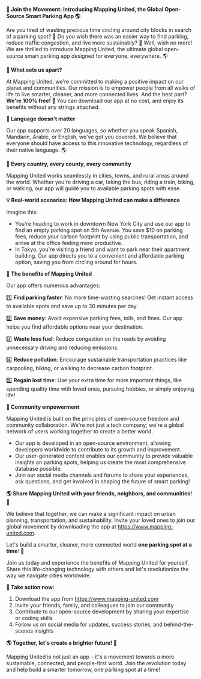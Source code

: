 **🚀 Join the Movement: Introducing Mapping United, the Global Open-Source Smart Parking App 🌎**

Are you tired of wasting precious time circling around city blocks in search of a parking spot? 🚗 Do you wish there was an easier way to find parking, reduce traffic congestion, and live more sustainably? 🌱 Well, wish no more! We are thrilled to introduce Mapping United, the ultimate global open-source smart parking app designed for everyone, everywhere. 🌎

**🌟 What sets us apart?**

At Mapping United, we're committed to making a positive impact on our planet and communities. Our mission is to empower people from all walks of life to live smarter, cleaner, and more connected lives. And the best part? **We're 100% free! 🎁** You can download our app at no cost, and enjoy its benefits without any strings attached.

**🌈 Language doesn't matter**

Our app supports over 20 languages, so whether you speak Spanish, Mandarin, Arabic, or English, we've got you covered. We believe that everyone should have access to this innovative technology, regardless of their native language. 🌎

**🔴 Every country, every county, every community**

Mapping United works seamlessly in cities, towns, and rural areas around the world. Whether you're driving a car, taking the bus, riding a train, biking, or walking, our app will guide you to available parking spots with ease.

**💡 Real-world scenarios: How Mapping United can make a difference**

Imagine this:

* You're heading to work in downtown New York City and use our app to find an empty parking spot on 5th Avenue. You save $10 on parking fees, reduce your carbon footprint by using public transportation, and arrive at the office feeling more productive.
* In Tokyo, you're visiting a friend and want to park near their apartment building. Our app directs you to a convenient and affordable parking option, saving you from circling around for hours.

**🌟 The benefits of Mapping United**

Our app offers numerous advantages:

1️⃣ **Find parking faster**: No more time-wasting searches! Get instant access to available spots and save up to 30 minutes per day.

2️⃣ **Save money**: Avoid expensive parking fees, tolls, and fines. Our app helps you find affordable options near your destination.

3️⃣ **Waste less fuel**: Reduce congestion on the roads by avoiding unnecessary driving and reducing emissions.

4️⃣ **Reduce pollution**: Encourage sustainable transportation practices like carpooling, biking, or walking to decrease carbon footprint.

5️⃣ **Regain lost time**: Use your extra time for more important things, like spending quality time with loved ones, pursuing hobbies, or simply enjoying life!

**🌈 Community empowerment**

Mapping United is built on the principles of open-source freedom and community collaboration. We're not just a tech company; we're a global network of users working together to create a better world.

* Our app is developed in an open-source environment, allowing developers worldwide to contribute to its growth and improvement.
* Our user-generated content enables our community to provide valuable insights on parking spots, helping us create the most comprehensive database possible.
* Join our social media channels and forums to share your experiences, ask questions, and get involved in shaping the future of smart parking!

**🌎 Share Mapping United with your friends, neighbors, and communities! 🤝**

We believe that together, we can make a significant impact on urban planning, transportation, and sustainability. Invite your loved ones to join our global movement by downloading the app at https://www.mapping-united.com.

Let's build a smarter, cleaner, more connected world **one parking spot at a time**! 🌟

Join us today and experience the benefits of Mapping United for yourself. Share this life-changing technology with others and let's revolutionize the way we navigate cities worldwide.

**💪 Take action now:**

1. Download the app from https://www.mapping-united.com
2. Invite your friends, family, and colleagues to join our community
3. Contribute to our open-source development by sharing your expertise or coding skills
4. Follow us on social media for updates, success stories, and behind-the-scenes insights

**🌎 Together, let's create a brighter future! 🌟**

Mapping United is not just an app – it's a movement towards a more sustainable, connected, and people-first world. Join the revolution today and help build a smarter tomorrow, one parking spot at a time!